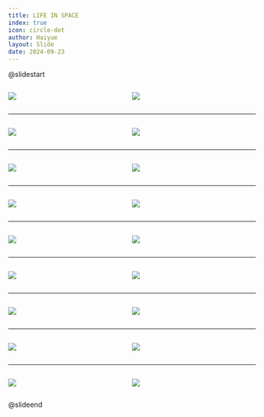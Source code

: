 ```yaml
---
title: LIFE IN SPACE
index: true
icon: circle-dot
author: Haiyue
layout: Slide
date: 2024-09-23
---
```

 
@slidestart

<div style="display:flex">
<div style="flex:1">

![](/reading/english/Level-V/LIFE%20IN%20SPACE/001.webp)
</div>
<div style="flex:1">

![](/reading/english/Level-V/LIFE%20IN%20SPACE/002.webp)
</div>
</div>

---

<div style="display:flex">
<div style="flex:1">

![](/reading/english/Level-V/LIFE%20IN%20SPACE/003.webp)
</div>
<div style="flex:1">

![](/reading/english/Level-V/LIFE%20IN%20SPACE/004.webp)
</div>
</div>

---

<div style="display:flex">
<div style="flex:1">

![](/reading/english/Level-V/LIFE%20IN%20SPACE/005.webp)
</div>
<div style="flex:1">

![](/reading/english/Level-V/LIFE%20IN%20SPACE/006.webp)
</div>
</div>

---

<div style="display:flex">
<div style="flex:1">

![](/reading/english/Level-V/LIFE%20IN%20SPACE/007.webp)
</div>
<div style="flex:1">

![](/reading/english/Level-V/LIFE%20IN%20SPACE/008.webp)
</div>
</div>

---

<div style="display:flex">
<div style="flex:1">

![](/reading/english/Level-V/LIFE%20IN%20SPACE/009.webp)
</div>
<div style="flex:1">

![](/reading/english/Level-V/LIFE%20IN%20SPACE/010.webp)
</div>
</div>

---

<div style="display:flex">
<div style="flex:1">

![](/reading/english/Level-V/LIFE%20IN%20SPACE/011.webp)
</div>
<div style="flex:1">

![](/reading/english/Level-V/LIFE%20IN%20SPACE/012.webp)
</div>
</div>

---

<div style="display:flex">
<div style="flex:1">

![](/reading/english/Level-V/LIFE%20IN%20SPACE/013.webp)
</div>
<div style="flex:1">

![](/reading/english/Level-V/LIFE%20IN%20SPACE/014.webp)
</div>
</div>

---

<div style="display:flex">
<div style="flex:1">

![](/reading/english/Level-V/LIFE%20IN%20SPACE/015.webp)
</div>
<div style="flex:1">

![](/reading/english/Level-V/LIFE%20IN%20SPACE/016.webp)
</div>
</div>

---

<div style="display:flex">
<div style="flex:1">

![](/reading/english/Level-V/LIFE%20IN%20SPACE/017.webp)
</div>
<div style="flex:1">

![](/reading/english/Level-V/LIFE%20IN%20SPACE/018.webp)
</div>
</div>

@slideend